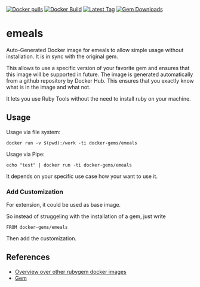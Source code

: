 [![Docker pulls](https://img.shields.io/docker/pulls/rubygem/emeals.svg)](https://hub.docker.com/r/rubygem/emeals/)
[![Docker Build](https://img.shields.io/docker/automated/rubygem/emeals.svg)](https://hub.docker.com/r/rubygem/emeals/)
[![Latest Tag](https://img.shields.io/github/tag/docker-rubygem/emeals.svg)](https://hub.docker.com/r/rubygem/emeals/)
[![Gem Downloads](https://img.shields.io/gem/dt/emeals.svg)](https://rubygems.org/gems/emeals/)
# emeals

Auto-Generated Docker image for emeals to allow simple usage without installation.
It is in sync with the original gem.

This allows to use a specific version of your favorite gem and ensures that this image will be supported in future.
The image is generated automatically from a github repository by Docker Hub.
This ensures that you exactly know what is in the image and what not.

It lets you use Ruby Tools without the need to install ruby on your machine.

## Usage

Usage via file system:

`docker run -v $(pwd):/work -ti docker-gems/emeals`

Usage via Pipe:

`echo "test" | docker run -ti docker-gems/emeals`

It depends on your specific use case how your want to use it.

### Add Customization

For extension, it could be used as base image.

So instead of struggeling with the installation of a gem, just write

`FROM docker-gems/emeals`

Then add the customization.

## References

 - [Overview over other rubygem docker images](https://github.com/thinkbot/docker-rubygem)
 - [Gem](https://rubygems.org/gems/emeals/)
